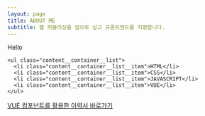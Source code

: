 ```yaml
---
layout: page
title: ABOUT ME
subtitle: 웹 퍼블리싱을 업으로 삼고 프론트엔드를 지향합니다.
---
```



<!-- [VUE 컴포넌트 기반의 이력서 보기 클릭](https://jungma.github.io/resume/). -->



<div class="box">
<div class="about_content">
  <div class="content__container">
    <p class="content__container__text">
      Hello
    </p>
    
    <ul class="content__container__list">
      <li class="content__container__list__item">HTML</li>
      <li class="content__container__list__item">CSS</li>
      <li class="content__container__list__item">JAVASCRIPT</li>
      <li class="content__container__list__item">VUE</li>
    </ul>
  </div>
</div>
</div>

<a href="https://jungma.github.io/resume/">VUE 컴포넌트를 활용한 이력서 바로가기</a>